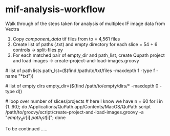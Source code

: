 # mif-analysis-workflow
Walk through of the steps taken for analysis of multiplex IF image data from Vectra

1. Copy *component_data* tif files from <source> to <destination> = 4,561 files
2. Create list of paths (.txt) and empty directory for each slice = 54 + 6 controls -> split-files.py
3. For each matched pair of empty_dir and path_list, create Qupath project and load images -> create-project-and-load-images.groovy

  \# list of path lists
  path_lst=($(find /path/to/txt/files -maxdepth 1 -type f -name "*txt"))

  \# list of empty dirs
  empty_dir=($(find /path/to/empty/dirs/* -maxdepth 0 -type d))
  
  \# loop over number of slices/projects
  \# here I know we have n = 60
  for i in {1..60}; do /Applications/QuPath.app/Contents/MacOS/QuPath script /path/to/groovy/script/create-project-and-load-images.groovy -a "$empty_dir[$i] $path_lst[$i]"; done

To be continued .....
